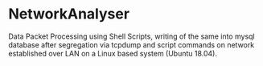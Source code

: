 # NetworkAnalyser
Data Packet Processing using Shell Scripts, writing of the same into mysql database after segregation via tcpdump and script commands on network established over LAN on a Linux based system (Ubuntu 18.04).
